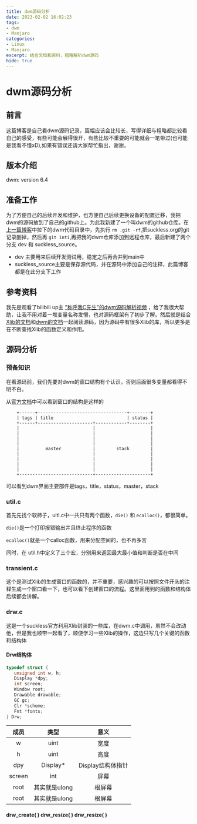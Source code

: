 ```yaml
---
title: dwm源码分析
date: 2023-02-02 16:02:23
tags:
- dwm
- Manjaro
categories: 
- Linux
- Manjaro
excerpt: 结合文档和资料，粗略解析dwm源码
hide: true
---
```


# dwm源码分析

## 前言

这篇博客是自己看dwm源码记录，篇幅应该会比较长，写得详细与粗略都比较看自己的感受，有些可能会展得很开，有些比较不重要的可能就会一笔带过(也可能是我看不懂xD),如果有错误还请大家帮忙指出，谢谢。

## 版本介绍

dwm: version 6.4

## 准备工作

为了方便自己的后续开发和维护，也方便自己后续更换设备的配置迁移，我把dwm的源码放到了自己的github上。为此我新建了一个叫dwm的github仓库。在[上一篇博客](Manjaro从KDE更换为DWM.md)中拉下的dwm代码目录中，先执行 `rm .git -rf`,把suckless.org的git记录删掉，然后再 `git inti`,再把我的dwm仓库添加到远程仓库，最后新建了两个分支 dev 和 suckless_source。

* dev 主要用来后续开发测试用，稳定之后再合并到main中
* suckless_source主要是保存源代码，并在源码中添加自己的注释，此篇博客都是在此分支下工作

## 参考资料

我先是观看了bilibili up主 ["称呼我C先生"的dwm源码解析视频](https://www.bilibili.com/video/BV11U4y1i74t/?spm_id_from=333.788&vd_source=11f15dee056f94ffcf726c3cd64878a3) ，给了我很大帮助，让我不用对着一堆变量名称发懵，也对源码框架有了初步了解。然后就是结合[Xlib的文档](https://www.x.org/releases/current/doc/libX11/libX11/libX11.html)和[dwm的文档](https://dwm.suckless.org/customisation/)一起阅读源码，因为源码中有很多Xlib的库，所以更多是在不断查找Xlib的函数定义和作用。

## 源码分析

### 预备知识

在看源码前，我们先要对dwm的窗口结构有个认识，否则后面很多变量都看得不明不白。

从[官方文档](https://dwm.suckless.org/tutorial/)中可以看到窗口的结构是这样的

```text
    +------+----------------------------------+--------+
    | tags | title                            | status |
    +------+---------------------+------------+--------+
    |                            |                     |
    |                            |                     |
    |                            |                     |
    |                            |                     |
    |          master            |        stack        |
    |                            |                     |
    |                            |                     |
    |                            |                     |
    |                            |                     |
    +----------------------------+---------------------+
```

可以看到dwm界面主要部件是tags，title，status，master，stack

### util.c

首先先找个软柿子，uitl.c中一共只有两个函数，`die()` 和 `ecalloc()`，都很简单。

 `die()`是一个打印报错输出并且终止程序的函数

 `ecalloc()`就是一个calloc函数，用来分配空间的，也不再多言

 同时，在 util.h中定义了三个宏，分别用来返回最大最小值和判断是否在中间

 ### transient.c

 这个是测试Xlib的生成窗口的函数的，并不重要，感兴趣的可以按照文件开头的注释生成一个窗口看一下，也可以看下创建窗口的流程。这里面用到的函数和结构体后续都会讲解。


<!-- 操了看不懂, 算了还是有部分看得懂的 -->
 ### drw.c

 这是一个suckless官方利用Xlib封装的一些库，在dwm.c中调用，虽然不会改动他，但是我也顺带一起看了，顺便学习一些Xlib的操作，这边只写几个关键的函数和结构体

 #### Drw结构体

 ```c
typedef struct {
	unsigned int w, h;
	Display *dpy;
	int screen;
	Window root;
	Drawable drawable;
	GC gc;
	Clr *scheme;
	Fnt *fonts;
} Drw;
 ```
 | 成员 | 类型 | 意义 |
 | :--: | :--: | :--: |
 | w | uint | 宽度 |
 | h | uint | 高度 |
 | dpy | Display* | Display结构体指针 |
 | screen | int | 屏幕 |
 | root | 其实就是ulong | 根屏幕 |
 | root | 其实就是ulong | 根屏幕 |

 

 #### drw_create( ) drw_resize( ) drw_resize( )


